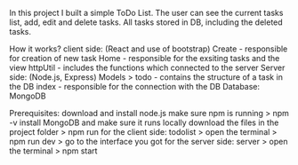 In this project I built a simple ToDo List. The user can see the current tasks list, add, edit and delete tasks. All tasks stored in DB, including the deleted tasks.

How it works? client side: (React and use of bootstrap) Create - responsible for creation of new task Home - responsible for the exsiting tasks and the view httpUtil - includes the functions which connected to the server Server side: (Node.js, Express) Models > todo - contains the structure of a task in the DB index - responsible for the connection with the DB Database: MongoDB

Prerequisites: download and install node.js make sure npm is running > npm -v install MongoDB and make sure it runs locally download the files in the project folder > npm run for the client side: todolist > open the terminal > npm run dev > go to the interface you got for the server side: server > open the terminal > npm start
